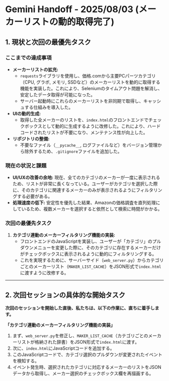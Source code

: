 # Gemini Handoff - 2025/08/03 (メーカーリストの動的取得完了)

## 1. 現状と次回の最優先タスク

### ここまでの達成事項
*   **メーカーリストの拡充:**
    *   `requests`ライブラリを使用し、価格.comから主要PCパーツカテゴリ（CPU, グラボ, メモリ, SSDなど）のメーカーリストを動的に取得する機能を実装した。これにより、Seleniumのタイムアウト問題を解消し、安定したデータ取得が可能になった。
    *   サーバー起動時にこれらのメーカーリストを非同期で取得し、キャッシュする仕組みを導入した。
*   **UIの動的生成:**
    *   取得した全メーカーのリストを、`index.html`のフロントエンドでチェックボックスとして動的に生成するように改修した。これにより、ハードコードされたリストが不要になり、メンテナンス性が向上した。
*   **リポジトリの整備:**
    *   不要なファイル（`__pycache__`, ログファイルなど）をバージョン管理から除外するため、`.gitignore`ファイルを追加した。

### 現在の状況と課題
*   **UI/UXの改善の余地:** 現在、全てのカテゴリのメーカーが一度に表示されるため、リストが非常に長くなっている。ユーザーがカテゴリを選択した際に、そのカテゴリに関連するメーカーのみが表示されるようにフィルタリングする必要がある。
*   **処理速度の低下:** 安定性を優先した結果、Amazonの価格調査を直列処理にしているため、複数メーカーを選択すると依然として検索に時間がかかる。

### 次回の最優先タスク
1.  **カテゴリ連動のメーカーフィルタリング機能の実装:**
    *   フロントエンドのJavaScriptを実装し、ユーザーが「カテゴリ」のプルダウンメニューを変更した際に、そのカテゴリに存在するメーカーだけがチェックボックスに表示されるように動的にフィルタリングする。
    *   これを実現するために、サーバーサイド（`web_server.py`）からカテゴリごとのメーカーリスト（`MAKER_LIST_CACHE`）をJSON形式で`index.html`に渡すように改修する。

---

## 2. 次回セッションの具体的な開始タスク

**次回のセッションを開始した直後、私たちは、以下の作業に、直ちに着手します。**

**「カテゴリ連動のメーカーフィルタリング機能の実装」**

1.  まず、`web_server.py`を修正し、`MAKER_LIST_CACHE`（カテゴリごとのメーカーリストが格納された辞書）をJSON形式で`index.html`に渡す。
2.  次に、`index.html`にJavaScriptコードを追加する。
3.  このJavaScriptコードで、カテゴリ選択のプルダウンが変更されたイベントを検知する。
4.  イベント発生時、選択されたカテゴリに対応するメーカーのリストをJSONデータから取得し、メーカー選択のチェックボックス欄を再描画する。